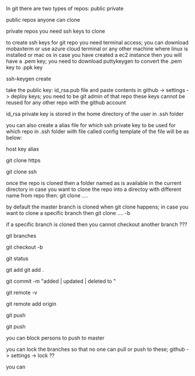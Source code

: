 In git there are two types of repos:
public
private

public repos anyone can clone

private repos you need ssh keys to clone



to create ssh keys for git repo you need terminal access; 
you can download mobaxterm or use azure cloud terminal or any other machine where linux is installed or mac os
in case you have created a ec2 instance then you will have a .pem key;
you need to download puttykeygen to convert the .pem key to .ppk key


ssh-keygen create



take the public key: id_rsa.pub file and paste contents in github -> settings -> deploy keys; you need to be git admin of that repo
these keys cannot be reused for any other repo with the github account

id_rsa private key is stored in the home directory of the user in .ssh folder


you can also create a alias file for which ssh private key to be used for which repo in .ssh folder with file called config
template of the file will be as below:

host
key
alias


git clone https

git clone ssh

once the repo is cloned then a folder named as <repo name> is available in the current directory
in case you want to clone the repo into a directoy with different name from repo then:
git clone .... <new folder name>

by default the master branch is cloned when git clone happens;
in case you want to clone a specific branch then
git clone .... -b <branch name>

if a specific branch is cloned then you cannot checkout another branch ???

git branches


git checkout -b <branchname from git branches>


git status


git add <name appearing in git status>
git add .

git commit -m "added | updated | deleted  <filename> to <message>"


git remote -v

git remote add origin <url of the origin from where repo is clone on local>


git push

git push <location as per git remote>

you can block persons to push to master

you can lock the branches so that no one can pull or push to these;
github -> settings -> lock ??

you can 
